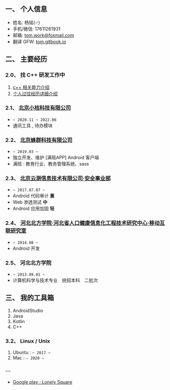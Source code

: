 ## 一、 个人信息

- 姓名: 杨铭(♂)	
- 手机/微信: 17611261931	
- 邮箱: [tom.work@foxmail.com](mailto:tom.work@foxmail.com)
- 翻译 GFW: [tom.gitbook.io](https://tom.gitbook.io)


## 二、 主要经历

### 2.0、 找 C++ 研发工作中 
1. [c++ 相关能力介绍](https://github.com/TomGarden/Translate/blob/master/About/self_info.md)
2. [个人过往经历详细介绍](https://github.com/TomGarden/Translate/blob/master/About/self_info_all.md)

### 2.1、 [北京小桔科技有限公司](https://www.didiglobal.com/) 
- `~ 2020.11 ~ 2022.06`
- 通讯工具 , 待办模块

### 2.2、 [北京蜂群科技有限公司](https://manbanapp.com/)
- `~ 2019.03 ~ `
- 独立开发、维护 [满班APP] Android 客户端
- 满班 : 教育行业、教务管理系统、sass 

### 2.3、 [北京云测信息技术有限公司·安全事业部](https://sec-console.testin.cn/scan/list.htm)
- `~ 2017.07.07 ~ ` 
- Android 代码审计 **重**
- Web 渗透测试 **中**
- Android 应用加固 **轻**

### 2.4、 [河北北方学院·河北省人口健康信息化工程技术研究中心·移动互联研究室](http://kyc.hebeinu.edu.cn/webPage/showarticle1024.html)
- `~ 2014.08 ~ `
- Android 开发

### 2.5、 河北北方学院
- `~ 2013.09.01 ~ `
- 计算机科学与技术专业　统招本科　二批次 

## 三、 我的工具箱

1. AndroidStudio
2. Java
3. Kotlin
4. C++

### 3.2、 Linux / Unix

1. Ubuntu : `~ 2017 ~`
2. Mac : `~ 2020 ~ `

### ···
- [Google play : Lonely Square](https://play.google.com/store/apps/details?id=io.github.TomGarden.tetris)




